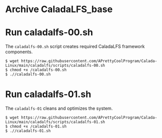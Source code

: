# Archive CaladaLFS_base

# Run caladalfs-00.sh

The `caladalfs-00.sh` script creates required CaladaLFS framework components.

`$ wget https://raw.githubusercontent.com/APrettyCoolProgram/Calada-Linux/main/caladalfs/scripts/caladalfs-00.sh`  
`$ chmod +x /caladalfs-00.sh`  
`$ .//caladalfs-00.sh`

# Run caladalfs-01.sh

The `caladalfs-01` cleans and optimizes the system.

`$ wget https://raw.githubusercontent.com/APrettyCoolProgram/Calada-Linux/main/caladalfs/scripts/caladalfs-01.sh`  
`$ chmod +x /caladalfs-01.sh`  
`$ .//caladalfs-01.sh`

